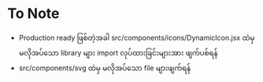# To Note

-  Production ready ဖြစ်တဲ့အခါ src/components/icons/DynamicIcon.jsx ထဲမှ မလိုအပ်သော library များ import လုပ်ထားခြင်းများအား ဖျက်ပစ်ရန်
- src/components/svg ထဲမှ မလိုအပ်သော file များဖျက်ရန်